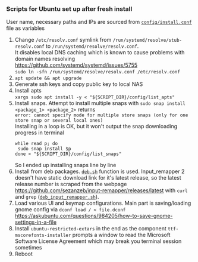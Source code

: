 ### Scripts for Ubuntu set up after fresh install

User name, necessary paths and IPs are sourced from [`config/install.conf`](config/install.conf) file as variables

1. Change `/etc/resolv.conf` symlink from `/run/systemd/resolve/stub-resolv.conf` to `/run/systemd/resolve/resolv.conf`.<br>
It disables local DNS caching which is known to cause problems with domain names resolving https://github.com/systemd/systemd/issues/5755 <br>
```sudo ln -sfn /run/systemd/resolve/resolv.conf /etc/resolv.conf```
2. `apt update && apt upgrade`
3. Generate ssh keys and copy public key to local NAS
4. Install apts<br>
`xargs sudo apt install -y < "${SCRIPT_DIR}/config/list_apts"`
5. Install snaps. Attempt to install multiple snaps with `sudo snap install <package_1> <package_2>` returns<br>
`error: cannot specify mode for multiple store snaps (only for one store snap or several local ones)`<br>
Installing in a loop is OK, but it won't output the snap downloading progress in terminal<br>
    ```
    while read p; do
     sudo snap install $p
    done < "${SCRIPT_DIR}/config/list_snaps"
    ```
   So I ended up installing snaps line by line
6. Install from deb packages. [`deb.sh`](deb.sh) function is used. Input_remapper 2 doesn't have static download link for 
it's latest release, so the latest release number is scraped from the webpage 
https://github.com/sezanzeb/input-remapper/releases/latest with `curl` and `grep` ([`deb_input_remapper.sh`](deb_input_remapper.sh)).
7. Load various UI and keymap configurations. Main part is saving/loading gnome config via `dconf load / < file.dconf`<br>
https://askubuntu.com/questions/984205/how-to-save-gnome-settings-in-a-file
8. Install `ubuntu-restricted-extars` in the end as the component `ttf-mscorefonts-installer` prompts a window to read 
the Microsoft Software License Agreement which may break you terminal session sometimes
9. Reboot
